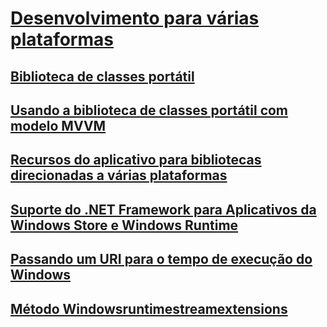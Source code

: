 # [Desenvolvimento para várias plataformas](index.md)
## [Biblioteca de classes portátil](cross-platform-development-with-the-portable-class-library.md)
## [Usando a biblioteca de classes portátil com modelo MVVM](using-portable-class-library-with-model-view-view-model.md)
## [Recursos do aplicativo para bibliotecas direcionadas a várias plataformas](app-resources-for-libraries-that-target-multiple-platforms.md)
## [Suporte do .NET Framework para Aplicativos da Windows Store e Windows Runtime](support-for-windows-store-apps-and-windows-runtime.md)
## [Passando um URI para o tempo de execução do Windows](passing-a-uri-to-the-windows-runtime.md)
## [Método Windowsruntimestreamextensions](windowsruntimestreamextensions-asrandomaccessstream-method.md)
